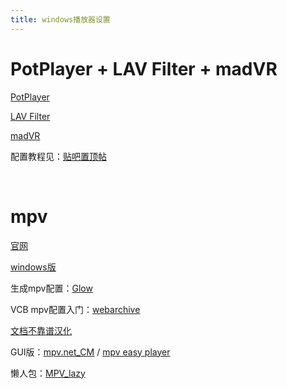 ```yaml
---
title: windows播放器设置
---
```


# PotPlayer + LAV Filter + madVR

[PotPlayer](https://potplayer.daum.net/?lang=zh_CN)

[LAV Filter](https://www.videohelp.com/software/LAV-Filters)

[madVR](http://www.madvr.com/)

配置教程见：[贴吧置顶帖](https://tieba.baidu.com/p/7171344019)

​    

# mpv

[官网](https://mpv.io/)

[windows版](https://sourceforge.net/projects/mpv-player-windows/files/)

生成mpv配置：[Glow](https://glowmpv.github.io/)

VCB mpv配置入门：[webarchive](https://web.archive.org/web/20210401044201/https://vcb-s.com/archives/7594)

[文档不靠谱汉化](https://hooke007.github.io/)

GUI版：[mpv.net_CM](https://github.com/hooke007/mpv.net_CM) / [mpv easy player](https://www.rjno1.com/mpv-easy-player/)

懒人包：[MPV_lazy](https://github.com/hooke007/MPV_lazy)